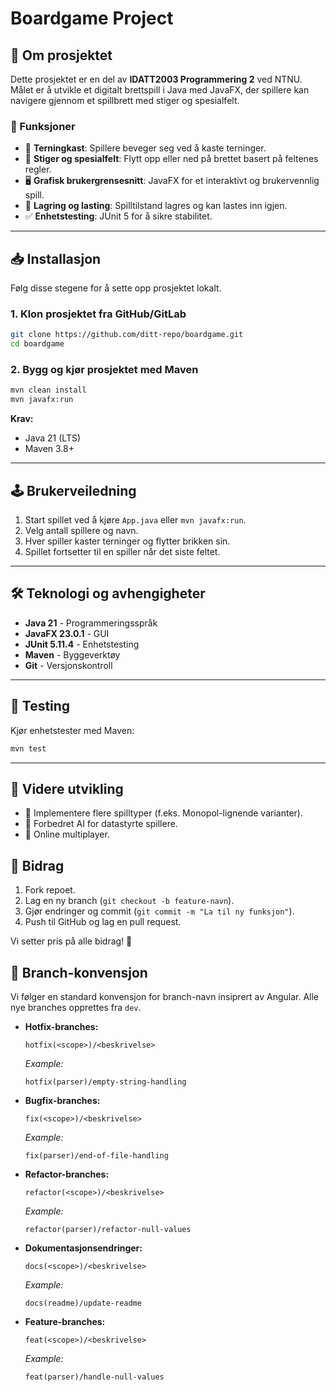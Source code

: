 # Boardgame Project

## 📌 Om prosjektet
Dette prosjektet er en del av **IDATT2003 Programmering 2** ved NTNU. Målet er å utvikle et digitalt brettspill i Java med JavaFX, der spillere kan navigere gjennom et spillbrett med stiger og spesialfelt.

### 🎯 Funksjoner
- 🎲 **Terningkast**: Spillere beveger seg ved å kaste terninger.
- 🔼 **Stiger og spesialfelt**: Flytt opp eller ned på brettet basert på feltenes regler.
- 🖥️ **Grafisk brukergrensesnitt**: JavaFX for et interaktivt og brukervennlig spill.
- 📂 **Lagring og lasting**: Spilltilstand lagres og kan lastes inn igjen.
- ✅ **Enhetstesting**: JUnit 5 for å sikre stabilitet.

---

## 📥 Installasjon
Følg disse stegene for å sette opp prosjektet lokalt.

### **1. Klon prosjektet fra GitHub/GitLab**
```sh
git clone https://github.com/ditt-repo/boardgame.git
cd boardgame
```

### **2. Bygg og kjør prosjektet med Maven**
```sh
mvn clean install
mvn javafx:run
```

**Krav:**
- Java 21 (LTS)
- Maven 3.8+

---

## 🕹️ Brukerveiledning
1. Start spillet ved å kjøre `App.java` eller `mvn javafx:run`.
2. Velg antall spillere og navn.
3. Hver spiller kaster terninger og flytter brikken sin.
4. Spillet fortsetter til en spiller når det siste feltet.

---

## 🛠️ Teknologi og avhengigheter
- **Java 21** - Programmeringsspråk
- **JavaFX 23.0.1** - GUI
- **JUnit 5.11.4** - Enhetstesting
- **Maven** - Byggeverktøy
- **Git** - Versjonskontroll

---

## 🧪 Testing
Kjør enhetstester med Maven:
```sh
mvn test
```

---

## 📖 Videre utvikling
- 🔹 Implementere flere spilltyper (f.eks. Monopol-lignende varianter).
- 🔹 Forbedret AI for datastyrte spillere.
- 🔹 Online multiplayer.

## 📝 Bidrag
1. Fork repoet.
2. Lag en ny branch (`git checkout -b feature-navn`).
3. Gjør endringer og commit (`git commit -m "La til ny funksjon"`).
4. Push til GitHub og lag en pull request.

Vi setter pris på alle bidrag! 🚀

## 🌲 Branch-konvensjon

Vi følger en standard konvensjon for branch-navn insiprert av Angular. Alle nye branches opprettes fra `dev`.


- **Hotfix-branches:**
  ```
  hotfix(<scope>)/<beskrivelse>
  ```
  _Example:_
  ```
  hotfix(parser)/empty-string-handling
  ```

- **Bugfix-branches:**
  ```
  fix(<scope>)/<beskrivelse>
  ```
  _Example:_
  ```
  fix(parser)/end-of-file-handling
  ```

- **Refactor-branches:**
  ```
  refactor(<scope>)/<beskrivelse>
  ```
  _Example:_
  ```
  refactor(parser)/refactor-null-values
  ```

- **Dokumentasjonsendringer:**
  ```
  docs(<scope>)/<beskrivelse>
  ```
  _Example:_
  ```
  docs(readme)/update-readme
  ```

- **Feature-branches:**
  ```
  feat(<scope>)/<beskrivelse>
  ```
  _Example:_
  ```
  feat(parser)/handle-null-values
  ```